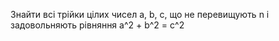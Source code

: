 Знайти всi трiйки цілих чисел a, b, c, що не перевищують n i
задовольняють рівняння a^2 + b^2 = c^2
